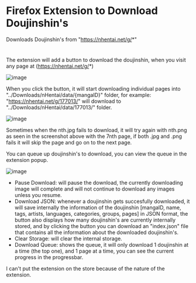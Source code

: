# Firefox Extension to Download Doujinshin's
Downloads Doujinshin's from "https://nhentai.net/g/*"

#
The extension will add a button to download the doujinshin, when you visit any page at (https://nhentai.net/g/*)

![image](https://github.com/weebo3/nHentai_Downloader/assets/143971871/ac17ce07-7338-4129-be68-cf558d35616b)

When you click the button, it will start downloading individual pages into "../Downloads/nHentai/data/{mangaID}" folder,
for example: "https://nhentai.net/g/177013/" will download to "../Downloads/nHentai/data/177013/" folder.

![image](https://github.com/weebo3/nHentai_Downloader/assets/143971871/2e5ad9c9-294a-41ec-826f-37593f19f1c4)

Sometimes when the nth.jpg fails to download, it will try again with nth.png as seen in the screenshot above with the 7nth page,
if both .jpg and .png fails it will skip the page and go on to the next page.

You can queue up doujinshin's to download, you can view the queue in the extension popup.

![image](https://github.com/weebo3/nHentai_Downloader/assets/143971871/eda7befb-8189-4e6a-961e-7bf6151f71ab)

- Pause Download: will pause the download, the currently downloading image will complete and will not continue to download any images unless you resume.
- Download JSON: whenever a doujinshin gets succesfully downloaded, it will save internally the information of the doujinshin [mangaID, name, tags, artists, languages, categories, groups, pages] in JSON format,
the button also displays how many doujinshin's are currently internally stored, and by clicking the button you can download an "index.json" file that contains all the information about the downloaded doujinshin's.
- Clear Storage: will clear the internal storage.
- Download Queue: shows the queue, it will only download 1 doujinshin at a time (the top one), and 1 page at a time, you can see the current progress in the progressbar.

I can't put the extension on the store because of the nature of the extension.
